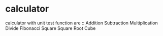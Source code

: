 # calculator
calculator with unit test
function are ::
Addition
Subtraction
Multiplication
Divide
Fibonacci
Square
Square Root
Cube
